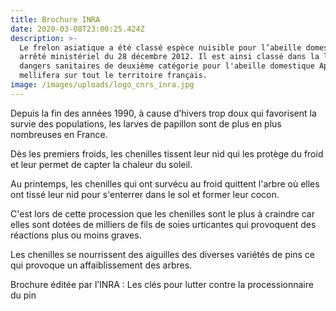 ```yaml
---
title: Brochure INRA
date: 2020-03-08T23:00:25.424Z
description: >-
  Le frelon asiatique a été classé espèce nuisible pour l’abeille domestique par
  arrêté ministériel du 28 décembre 2012. Il est ainsi classé dans la liste des
  dangers sanitaires de deuxième catégorie pour l'abeille domestique Apis
  mellifera sur tout le territoire français.
image: /images/uploads/logo_cnrs_inra.jpg
---
```

Depuis la fin des années 1990, à cause d’hivers trop doux qui favorisent la survie des populations, les larves de papillon sont de plus en plus nombreuses en France.

Dès les premiers froids, les chenilles tissent leur nid qui les protège du froid et leur permet de capter la chaleur du soleil.

Au printemps, les chenilles qui ont survécu au froid quittent l'arbre où elles ont tissé leur nid pour s'enterrer dans le sol et former leur cocon.

C'est lors de cette procession que les chenilles sont le plus à craindre car elles sont dotées de milliers de fils de soies urticantes qui provoquent des réactions plus ou moins graves.

Les chenilles se nourrissent des aiguilles des diverses variétés de pins ce qui provoque un affaiblissement des arbres.

Brochure éditée par l’INRA : Les clés pour lutter contre la processionnaire du pin